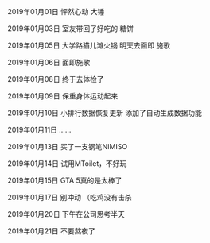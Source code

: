 2019年01月01日
怦然心动 大锤

2019年01月03日
室友带回了好吃的 糖饼

2019年01月05日
大学路猫儿滩火锅
明天去面即 施歌

2019年01月06日
面即施歌

2019年01月08日
终于去体检了

2019年01月09日
保重身体运动起来

2019年01月10日
小排行数据恢复更新
添加了自动生成数据功能

2019年01月11日
……

2019年01月13日
买了一支钢笔NIMISO

2019年01月14日
试用MToilet，不好玩

2019年01月15日
GTA 5真的是太棒了

2019年01月17日
别冲动 （吃鸡没有击杀

2019年01月20日
下午在公司思考半天

2019年01月21日
不要熬夜了